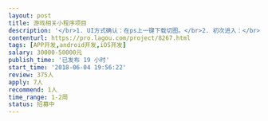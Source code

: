 ```yaml
---                
layout: post       
title: 游戏相关小程序项目           
description: '</br>1. UI方式确认：在ps上一键下载切图。</br>2. 初次进入：</br>    2.1 先选择游戏，然后进入账号注册页面， 绑定账号，有提供的样例。</br>    注意：选择游戏里面的内容都是可配的。</br>3. 匹配模式：里面选项可后台配置。注意：大区这个配置项是根据不同游戏从接口读取出来的。</br></br>4. 配置完成后 再次进入游戏，则进入组起页面，里面是配置好的游戏：</br>  4.1 长按二维码可保存图片、加好友等。</br>  4.2 好友匹配的计算方式：是否是正在匹配，时间是在变化的。</br>  4.3 下面的四个头像，一个是我自己，另外三个是静态图，但后三个图有个动画效果：每个头像下面的问号是橙色轮询变化，可gif提供 也可样式控制。</br>  4.4 开始匹配时，匹配模式是灰掉的。</br>5. 匹配成功：</br>  5.1 服务号在配送成功后提供服务号推送（可参考他们，有成功样例）。</br>  5.2 匹配成功后，发送的信息可后台配置，信息不做及时刷新，下拉刷或者配置间隔时间刷新。</br>  5.3 每个头像的展示信息可后台配置信息。</br>6. 个人中心：</br>  6.1 设置标签，后台配置，可创建标签，最多选择五个，每个标签多个五个字，待</br>  6.2 匹配游戏，进入我的游戏，点击进入匹配模式页面。</br>  6.3 排行榜：调用第三方提供的接口，展示数据。</br>  6.4 设置：匹配好友可关闭，双向生效。</br>7. 看看：</br>  7.1 后台可配置文章，注意：富文本在后台配置好，会出现手机端格式错乱的现象，待确认。</br>  7.2 文章评论：需要有审核管理，只能官方进行回复。</br>  7.3 可分享。</br>'     
contenturl: https://pro.lagou.com/project/8267.html      
tags: [APP开发,android开发,iOS开发]            
salary: 30000-50000元          
publish_time: '已发布 19 小时'         
start_time: '2018-06-04 19:56:22'           
review: 375人                   
apply: 7人                   
recommend: 1人                   
time_range: 1-2周              
status: 招募中                  
---                 
```

